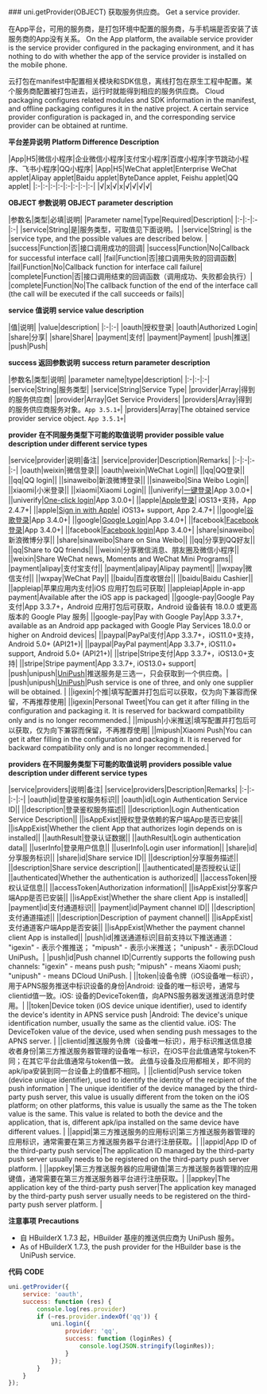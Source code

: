 <md-translatedByGoogle />
### uni.getProvider(OBJECT)
获取服务供应商。
Get a service provider.

在App平台，可用的服务商，是打包环境中配置的服务商，与手机端是否安装了该服务商的App没有关系。
On the App platform, the available service provider is the service provider configured in the packaging environment, and it has nothing to do with whether the app of the service provider is installed on the mobile phone.

云打包在manifest中配置相关模块和SDK信息，离线打包在原生工程中配置。某个服务商配置被打包进去，运行时就能得到相应的服务供应商。
Cloud packaging configures related modules and SDK information in the manifest, and offline packaging configures it in the native project. A certain service provider configuration is packaged in, and the corresponding service provider can be obtained at runtime.

**平台差异说明**
**Platform Difference Description**

|App|H5|微信小程序|企业微信小程序|支付宝小程序|百度小程序|字节跳动小程序、飞书小程序|QQ小程序|
|App|H5|WeChat applet|Enterprise WeChat applet|Alipay applet|Baidu applet|ByteDance applet, Feishu applet|QQ applet|
|:-|:-|:-|:-|:-|:-|:-|:-|
|√|x|√|x|√|√|√|√|

**OBJECT 参数说明**
**OBJECT parameter description**

|参数名|类型|必填|说明|
|Parameter name|Type|Required|Description|
|:-|:-|:-|:-|
|service|String|是|服务类型，可取值见下面说明。|
|service|String| is the |service type, and the possible values are described below. |
|success|Function|否|接口调用成功的回调|
|success|Function|No|Callback for successful interface call|
|fail|Function|否|接口调用失败的回调函数|
|fail|Function|No|Callback function for interface call failure|
|complete|Function|否|接口调用结束的回调函数（调用成功、失败都会执行）|
|complete|Function|No|The callback function of the end of the interface call (the call will be executed if the call succeeds or fails)|

**service 值说明**
**service value description**

|值|说明|
|value|description|
|:-|:-|
|oauth|授权登录|
|oauth|Authorized Login|
|share|分享|
|share|Share|
|payment|支付|
|payment|Payment|
|push|推送|
|push|Push|


**success 返回参数说明**
**success return parameter description**

|参数名|类型|说明|
|parameter name|type|description|
|:-|:-|:-|
|service|String|服务类型|
|service|String|Service Type|
|provider|Array|得到的服务供应商|
|provider|Array|Get Service Providers|
|providers|Array|得到的服务供应商服务对象。`App 3.5.1+`|
|providers|Array|The obtained service provider service object. `App 3.5.1+`|


**provider 在不同服务类型下可能的取值说明**
**provider possible value description under different service types**

|service|provider|说明|备注|
|service|provider|Description|Remarks|
|:-|:-|:-|:-|
|oauth|weixin|微信登录||
|oauth|weixin|WeChat Login||
||qq|QQ登录||
||qq|QQ login||
||sinaweibo|新浪微博登录||
||sinaweibo|Sina Weibo Login||
||xiaomi|小米登录||
||xiaomi|Xiaomi Login||
||univerify|[一键登录](/univerify)|App 3.0.0+|
||univerify|[One-click login](/univerify)|App 3.0.0+|
||apple|[Apple登录](https://ask.dcloud.net.cn/article/36651)| iOS13+支持，App 2.4.7+|
||apple|[Sign in with Apple](https://ask.dcloud.net.cn/article/36651)| iOS13+ support, App 2.4.7+|
||google|[谷歌登录](/app-oauth-facebook)|App 3.4.0+|
||google|[Google Login](/app-oauth-facebook)|App 3.4.0+|
||facebook|[Facebook登录](/app-oauth-google)|App 3.4.0+|
||facebook|[Facebook login](/app-oauth-google)|App 3.4.0+|
|share|sinaweibo|新浪微博分享||
|share|sinaweibo|Share on Sina Weibo||
||qq|分享到QQ好友||
||qq|Share to QQ friends||
||weixin|分享微信消息、朋友圈及微信小程序||
||weixin|Share WeChat news, Moments and WeChat Mini Programs||
|payment|alipay|支付宝支付||
|payment|alipay|Alipay payment||
||wxpay|微信支付||
||wxpay|WeChat Pay||
||baidu|百度收银台||
||baidu|Baidu Cashier||
||appleiap|苹果应用内支付|iOS 应用打包后可获取|
||appleiap|Apple in-app payment|Available after the iOS app is packaged|
||google-pay|Google Pay支付|App 3.3.7+，Android 应用打包后可获取，Android 设备装有 18.0.0 或更高版本的 Google Play 服务|
||google-pay|Pay with Google Pay|App 3.3.7+, available as an Android app packaged with Google Play Services 18.0.0 or higher on Android devices|
||paypal|PayPal支付|App 3.3.7+，iOS11.0+支持，Android 5.0+ (API21+)|
||paypal|PayPal payment|App 3.3.7+, iOS11.0+ support, Android 5.0+ (API21+)|
||stripe|Stripe支付|App 3.3.7+，iOS13.0+支持|
||stripe|Stripe payment|App 3.3.7+, iOS13.0+ support|
|push|unipush|[UniPush](https://ask.dcloud.net.cn/article/35622)|推送服务是三选一，只会获取到一个供应商。|
|push|unipush|[UniPush](https://ask.dcloud.net.cn/article/35622)|Push service is one of three, and only one supplier will be obtained. |
||igexin|个推|填写配置并打包后可以获取，仅为向下兼容而保留，不再推荐使用|
||igexin|Personal Tweet|You can get it after filling in the configuration and packaging it. It is reserved for backward compatibility only and is no longer recommended.|
||mipush|小米推送|填写配置并打包后可以获取，仅为向下兼容而保留，不再推荐使用|
||mipush|Xiaomi Push|You can get it after filling in the configuration and packaging it. It is reserved for backward compatibility only and is no longer recommended.|

**providers 在不同服务类型下可能的取值说明**
**providers possible value description under different service types**

|service|providers|说明|备注|
|service|providers|Description|Remarks|
|:-|:-|:-|:-|
|oauth|id|登录鉴权服务标识||
|oauth|id|Login Authentication Service ID||
||description|登录鉴权服务描述||
||description|Login Authentication Service Description||
||isAppExist|授权登录依赖的客户端App是否已安装||
||isAppExist|Whether the client App that authorizes login depends on is installed||
||authResult|登录认证数据||
||authResult|Login authentication data||
||userInfo|登录用户信息||
||userInfo|Login user information||
|share|id|分享服务标识||
|share|id|Share service ID||
||description|分享服务描述||
||description|Share service description||
||authenticated|是否授权认证||
||authenticated|Whether the authentication is authorized||
||accessToken|授权认证信息||
||accessToken|Authorization information||
||isAppExist|分享客户端App是否已安装||
||isAppExist|Whether the share client App is installed||
|payment|id|支付通道标识||
|payment|id|Payment channel ID||
||description|支付通道描述||
||description|Description of payment channel||
||isAppExist|支付通道客户端App是否安装||
||isAppExist|Whether the payment channel client App is installed||
|push|id|推送通道标识|目前支持以下推送通道： "igexin" - 表示个推推送； "mipush" - 表示小米推送； "unipush" - 表示DCloud UniPush。|
|push|id|Push channel ID|Currently supports the following push channels: "igexin" - means push push; "mipush" - means Xiaomi push; "unipush" - means DCloud UniPush. |
||token|设备令牌（iOS设备唯一标识），用于APNS服务推送中标识设备的身份|Android: 设备的唯一标识号，通常与clientid值一致。iOS: 设备的DeviceToken值，向APNS服务器发送推送消息时使用。|
||token|Device token (iOS device unique identifier), used to identify the device's identity in APNS service push |Android: The device's unique identification number, usually the same as the clientid value. iOS: The DeviceToken value of the device, used when sending push messages to the APNS server. |
||clientid|推送服务令牌（设备唯一标识），用于标识推送信息接收者身份|第三方推送服务器管理的设备唯一标识，在iOS平台此值通常与token不同；在其它平台此值通常与token值一致。 此值与设备及应用都相关，即不同的apk/ipa安装到同一台设备上的值都不相同。|
||clientid|Push service token (device unique identifier), used to identify the identity of the recipient of the push information | The unique identifier of the device managed by the third-party push server, this value is usually different from the token on the iOS platform; on other platforms, this value is usually the same as the The token value is the same. This value is related to both the device and the application, that is, different apk/ipa installed on the same device have different values. |
||appid|第三方推送服务的应用标识|第三方推送服务器管理的应用标识，通常需要在第三方推送服务器平台进行注册获取。|
||appid|App ID of the third-party push service|The application ID managed by the third-party push server usually needs to be registered on the third-party push server platform. |
||appkey|第三方推送服务器的应用键值|第三方推送服务器管理的应用键值，通常需要在第三方推送服务器平台进行注册获取。|
||appkey|The application key of the third-party push server|The application key managed by the third-party push server usually needs to be registered on the third-party push server platform. |

**注意事项**
**Precautions**

- 自 HBuilderX 1.7.3 起，HBuilder 基座的推送供应商为 UniPush 服务。
- As of HBuilderX 1.7.3, the push provider for the HBuilder base is the UniPush service.

**代码**
**CODE**

```javascript
uni.getProvider({
	service: 'oauth',
	success: function (res) {
		console.log(res.provider)
		if (~res.provider.indexOf('qq')) {
			uni.login({
				provider: 'qq',
				success: function (loginRes) {
					console.log(JSON.stringify(loginRes));
				}
			});
		}
	}
});
```
